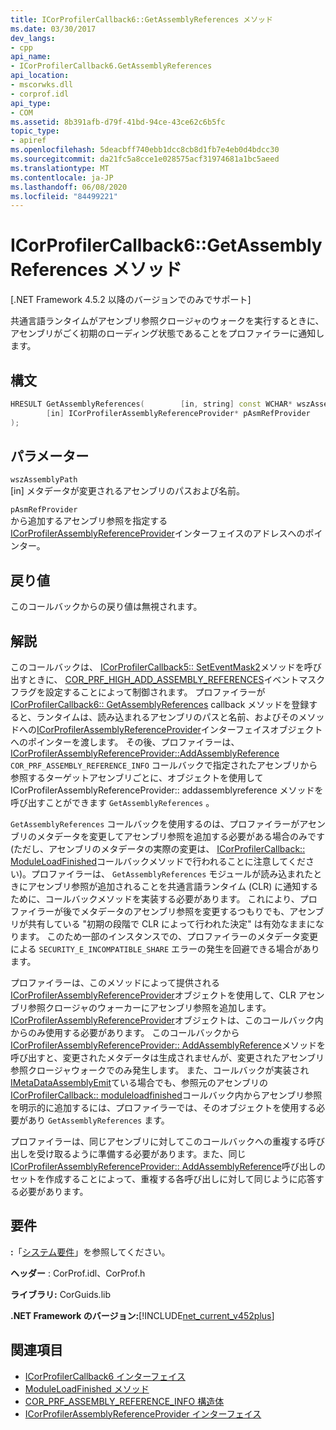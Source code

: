 ```yaml
---
title: ICorProfilerCallback6::GetAssemblyReferences メソッド
ms.date: 03/30/2017
dev_langs:
- cpp
api_name:
- ICorProfilerCallback6.GetAssemblyReferences
api_location:
- mscorwks.dll
- corprof.idl
api_type:
- COM
ms.assetid: 8b391afb-d79f-41bd-94ce-43ce62c6b5fc
topic_type:
- apiref
ms.openlocfilehash: 5deacbff740ebb1dcc8cb8d1fb7e4eb0d4bdcc30
ms.sourcegitcommit: da21fc5a8cce1e028575acf31974681a1bc5aeed
ms.translationtype: MT
ms.contentlocale: ja-JP
ms.lasthandoff: 06/08/2020
ms.locfileid: "84499221"
---
```

# <a name="icorprofilercallback6getassemblyreferences-method"></a>ICorProfilerCallback6::GetAssemblyReferences メソッド
[.NET Framework 4.5.2 以降のバージョンでのみでサポート]  
  
 共通言語ランタイムがアセンブリ参照クロージャのウォークを実行するときに、アセンブリがごく初期のローディング状態であることをプロファイラーに通知します。  
  
## <a name="syntax"></a>構文  
  
```cpp
HRESULT GetAssemblyReferences(        [in, string] const WCHAR* wszAssemblyPath,  
        [in] ICorProfilerAssemblyReferenceProvider* pAsmRefProvider  
);  
```  
  
## <a name="parameters"></a>パラメーター  
 `wszAssemblyPath`  
 [in] メタデータが変更されるアセンブリのパスおよび名前。  
  
 `pAsmRefProvider`  
 から追加するアセンブリ参照を指定する[ICorProfilerAssemblyReferenceProvider](icorprofilerassemblyreferenceprovider-interface.md)インターフェイスのアドレスへのポインター。  
  
## <a name="return-value"></a>戻り値  
 このコールバックからの戻り値は無視されます。  
  
## <a name="remarks"></a>解説  
 このコールバックは、 [ICorProfilerCallback5:: SetEventMask2](icorprofilerinfo5-seteventmask2-method.md)メソッドを呼び出すときに、 [COR_PRF_HIGH_ADD_ASSEMBLY_REFERENCES](cor-prf-high-monitor-enumeration.md)イベントマスクフラグを設定することによって制御されます。 プロファイラーが[ICorProfilerCallback6:: GetAssemblyReferences](icorprofilercallback6-getassemblyreferences-method.md) callback メソッドを登録すると、ランタイムは、読み込まれるアセンブリのパスと名前、およびそのメソッドへの[ICorProfilerAssemblyReferenceProvider](icorprofilerassemblyreferenceprovider-interface.md)インターフェイスオブジェクトへのポインターを渡します。 その後、プロファイラーは、 [ICorProfilerAssemblyReferenceProvider::AddAssemblyReference](icorprofilerassemblyreferenceprovider-addassemblyreference-method.md) `COR_PRF_ASSEMBLY_REFERENCE_INFO` コールバックで指定されたアセンブリから参照するターゲットアセンブリごとに、オブジェクトを使用して ICorProfilerAssemblyReferenceProvider:: addassemblyreference メソッドを呼び出すことができます `GetAssemblyReferences` 。  
  
 `GetAssemblyReferences` コールバックを使用するのは、プロファイラーがアセンブリのメタデータを変更してアセンブリ参照を追加する必要がある場合のみです (ただし、アセンブリのメタデータの実際の変更は、 [ICorProfilerCallback:: ModuleLoadFinished](icorprofilercallback-moduleloadfinished-method.md)コールバックメソッドで行われることに注意してください)。プロファイラーは、 `GetAssemblyReferences` モジュールが読み込まれたときにアセンブリ参照が追加されることを共通言語ランタイム (CLR) に通知するために、コールバックメソッドを実装する必要があります。  これにより、プロファイラーが後でメタデータのアセンブリ参照を変更するつもりでも、アセンブリが共有している "初期の段階で CLR によって行われた決定" は有効なままになります。  このため一部のインスタンスでの、プロファイラーのメタデータ変更による `SECURITY_E_INCOMPATIBLE_SHARE` エラーの発生を回避できる場合があります。  
  
 プロファイラーは、このメソッドによって提供される[ICorProfilerAssemblyReferenceProvider](icorprofilerassemblyreferenceprovider-interface.md)オブジェクトを使用して、CLR アセンブリ参照クロージャのウォーカーにアセンブリ参照を追加します。  [ICorProfilerAssemblyReferenceProvider](icorprofilerassemblyreferenceprovider-interface.md)オブジェクトは、このコールバック内からのみ使用する必要があります。 このコールバックから[ICorProfilerAssemblyReferenceProvider:: AddAssemblyReference](icorprofilerassemblyreferenceprovider-addassemblyreference-method.md)メソッドを呼び出すと、変更されたメタデータは生成されませんが、変更されたアセンブリ参照クロージャウォークでのみ発生します。 また、コールバックが実装され[IMetaDataAssemblyEmit](../metadata/imetadataassemblyemit-interface.md)ている場合でも、参照元のアセンブリの[ICorProfilerCallback:: moduleloadfinished](icorprofilercallback-moduleloadfinished-method.md)コールバック内からアセンブリ参照を明示的に追加するには、プロファイラーでは、そのオブジェクトを使用する必要があり `GetAssemblyReferences` ます。  
  
 プロファイラーは、同じアセンブリに対してこのコールバックへの重複する呼び出しを受け取るように準備する必要があります。また、同じ[ICorProfilerAssemblyReferenceProvider:: AddAssemblyReference](icorprofilerassemblyreferenceprovider-addassemblyreference-method.md)呼び出しのセットを作成することによって、重複する各呼び出しに対して同じように応答する必要があります。  
  
## <a name="requirements"></a>要件  
 **:**「[システム要件](../../get-started/system-requirements.md)」を参照してください。  
  
 **ヘッダー** : CorProf.idl、CorProf.h  
  
 **ライブラリ:** CorGuids.lib  
  
 **.NET Framework のバージョン:**[!INCLUDE[net_current_v452plus](../../../../includes/net-current-v452plus-md.md)]  
  
## <a name="see-also"></a>関連項目

- [ICorProfilerCallback6 インターフェイス](icorprofilercallback6-interface.md)
- [ModuleLoadFinished メソッド](icorprofilercallback-moduleloadfinished-method.md)
- [COR_PRF_ASSEMBLY_REFERENCE_INFO 構造体](cor-prf-assembly-reference-info-structure.md)
- [ICorProfilerAssemblyReferenceProvider インターフェイス](icorprofilerassemblyreferenceprovider-interface.md)
